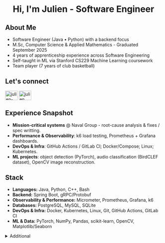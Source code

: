 <h1 align="center">Hi, I'm Julien - Software Engineer</h1>

## About Me

- Software Engineer (Java • Python) with a backend focus  
- M.Sc, Computer Science & Applied Mathematics - Graduated September 2025  
- 4 years of apprenticeship experience across Software Engineering
- Self-taught in ML via Stanford CS229 Machine Learning coursework  
- Team player (7 years of club basketball)

## Let's connect

<p align="left">
  <a href="https://linkedin.com/in/julien-mrty" target="blank"><img align="center" src="https://raw.githubusercontent.com/rahuldkjain/github-profile-readme-generator/master/src/images/icons/Social/linked-in-alt.svg" alt="julien-mrty" height="30" width="40" /></a>
  <a href="https://www.leetcode.com/julien__" target="blank"><img align="center" src="https://raw.githubusercontent.com/rahuldkjain/github-profile-readme-generator/master/src/images/icons/Social/leet-code.svg" alt="julien__" height="30" width="40" /></a>
</p>


## Experience Snapshot
- **Mission-critical systems** @ Naval Group - root-cause analysis & fixes / spec writting.
- **Performance & Observability**: k6 load testing, Prometheus + Grafana dashboards.
- **DevOps & Infra**: GitHub Actions / GitLab CI; Docker/Compose; Linux; Kubernetes.
- **ML projects**: object detection (PyTorch), audio classification (BirdCLEF dataset), OpenCV image reconstruction.

## Stack
- **Languages:** Java, Python, C++, Bash  
- **Backend:** Spring Boot, gRPC/Protobuf
- **Observability & Performance:** Micrometer, Prometheus, Grafana, k6  
- **Databases:** PostgreSQL, MySQL, SQLite  
- **DevOps & Infra:** Docker, Kubernetes, Linux, Git, GitHub Actions, GitLab CI
- **ML & Data:** PyTorch, NumPy, Pandas, scikit-learn, OpenCV, Matplotlib/Seaborn  

<details>
  <summary>Additional</summary>
  <ul>
    <li>Long-term investing: ETFs (DCA), crypto (staking / lending), real estate (leverage)</li>
    <li>Basketball & Gym</li>
  </ul>
</details>
